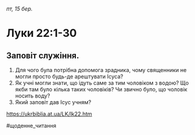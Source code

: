 
_пт, 15 бер._

# Луки 22:1-30

## Заповіт служіння.
1. Для чого була потрібна допомога зрадника, чому священники не могли просто будь-де арештувати Ісуса?
2. Як учні могли знати, що ідуть саме за тим чоловіком з водою? Що якби там було кілька таких чоловіків? Чи звично було, що чоловік носить воду?
3. Який заповіт дав Ісус учням?

https://ukrbiblia.at.ua/LK/lk22.htm 

#щоденне_читання
